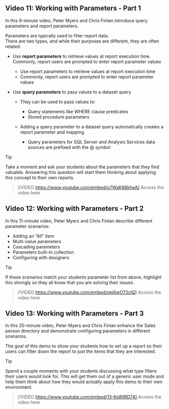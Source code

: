 ## Video 11: Working with Parameters - Part 1	

In this 9-minute video, Peter Myers and Chris Finlan introduce query parameters and report parameters. 

Parameters are typically used to filter report data.  
There are two types, and while their purposes are different, they are often related:
- Use **report parameters** to retrieve values at report execution time. Commonly, report users are prompted to enter report parameter values
    - Use report parameters to retrieve values at report execution time
    - Commonly, report users are prompted to enter report parameter values

- Use **query parameters** to pass values to a dataset query
    - They can be used to pass values to:
        - Query statements like WHERE clause predicates
        - Stored procedure parameters

    - Adding a query parameter to a dataset query automatically creates a report parameter and mapping
        - Query parameters for SQL Server and Analysis Services data sources are prefixed with the @ symbol


> [!TIP]
>  Take a moment and ask your students about the parameters that they find valuable.  Answering this question will start them thinking about applying this concept to their own reports.

> [!VIDEO https://www.youtube.com/embed/o7WaK88kheA]
> Access the video here


## Video 12: Working with Parameters - Part 2	

In this 11-minute video, Peter Myers and Chris Finlan describe different parameter scenarios:  
- Adding an “All” item
- Multi-value parameters
- Cascading parameters
- Parameters built-in collection
- Configuring with designers

> [!TIP]
>  If these scenarios match your students parameter list from above, highlight this strongly so they all know that you are solving their issues. 


> [!VIDEO https://www.youtube.com/embed/okj6wO72clQ]
> Access the video here


## Video 13: Working with Parameters - Part 3	

In this 20-minute video, Peter Myers and Chris Finlan enhance the Sales person directory and demonstrate configuring parameters in different scenarios.


The goal of this demo to show your students how to set up a report so their users can filter down the report to just the items that they are interested. 

> [!Tip]
> Spend a couple moments with your students discussing what type filters their users would look for. This will get them out of a generic user mode and help them think about how they would actually apply this demo to their own environment.

> [!VIDEO https://www.youtube.com/embed/13-6sWIRD74]
> Access the video here
